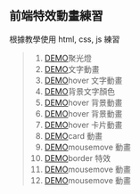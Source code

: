 ## 前端特效動畫練習

根據教學使用 html, css, js 練習

> 1. <a href="https://chao99152.github.io/testdemo/index.html">DEMO</a>聚光燈<br/>
> 2. <a href="https://chao99152.github.io/testdemo/index2.html">DEMO</a>文字動畫<br/>
> 3. <a href="https://chao99152.github.io/testdemo/index3.html">DEMO</a>hover 文字動畫<br/>
> 4. <a href="https://chao99152.github.io/testdemo/index4.html">DEMO</a>背景文字顏色<br/>
> 5. <a href="https://chao99152.github.io/testdemo/index5.html">DEMO</a>hover 背景動畫<br/>
> 6. <a href="https://chao99152.github.io/testdemo/index6.html">DEMO</a>hover 背景動畫<br/>
> 7. <a href="https://chao99152.github.io/testdemo/index7.html">DEMO</a>hover 卡片動畫<br/>
> 8. <a href="https://chao99152.github.io/testdemo/index8.html">DEMO</a>card 動畫<br/>
> 9. <a href="https://chao99152.github.io/testdemo/index9.html">DEMO</a>mousemove 動畫<br/>
> 10. <a href="https://chao99152.github.io/testdemo/index10.html">DEMO</a>border 特效<br/>
> 11. <a href="https://chao99152.github.io/testdemo/index11.html">DEMO</a>mousemove 動畫<br/>
> 12. <a href="https://chao99152.github.io/testdemo/index12.html">DEMO</a>mousemove 動畫<br/>
